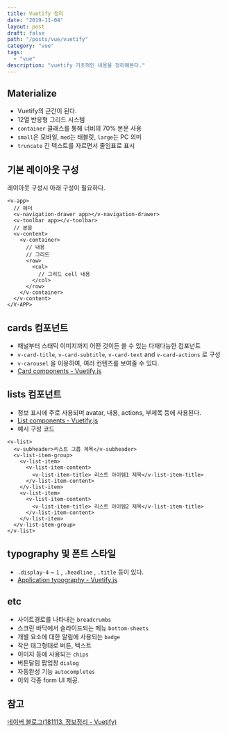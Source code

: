 ```yaml
---
title: Vuetify 정리
date: "2019-11-04"
layout: post
draft: false
path: "/posts/vue/vuetify"
category: "vue"
tags:
  - "vue"
description: "vuetify 기초적인 내용을 정리해본다."
---
```



## Materialize
- Vuetify의 근간이 된다.
- 12열 반응형 그리드 시스템
- `container` 클래스를 통해 너비의 70% 본문 사용
- `small`은 모바일, `med`는 태블릿, `large`는 PC 의미
- `truncate` 긴 텍스트를 자르면서 줄임표로 표시


## 기본 레이아웃 구성

레이아웃 구성시 아래 구성이 필요하다.
```
<v-app> 
  // 헤더
  <v-navigation-drawer app></v-navigation-drawer>
  <v-toolbar app></v-toolbar>
  // 본문
  <v-content>
    <v-container>
      // 내용
      // 그리드
      <row>
        <col>
          // 그리드 cell 내용
        </col>
      </row>
    </v-container>
  </v-content>
</V-APP>
```

## cards 컴포넌트

- 패널부터 스태틱 이미지까지 어떤 것이든 쓸 수 있는 다재다능한 컴포넌트
- `v-card-title`, `v-card-subtitle`, `v-card-text` and `v-card-actions` 로 구성
- `v-carousel` 을 이용하여, 여러 컨텐츠를 보여줄 수 있다.
- [Card components - Vuetify.js](https://vuetifyjs.com/ko/components/cards)

## lists 컴포넌트

- 정보 표시에 주로 사용되며 avatar, 내용, actions, 부제목 등에 사용된다.
- [List components - Vuetify.js](https://vuetifyjs.com/en/components/lists#list)
- 예시 구성 코드
```
<v-list>
  <v-subheader>리스트 그룹 제목</v-subheader>
  <v-list-item-group>
    <v-list-item>
      <v-list-item-content>
        <v-list-item-title> 리스트 아이템1 제목</v-list-item-title>
      </v-list-item-content>
    </v-list-item>
    <v-list-item>
      <v-list-item-content>
        <v-list-item-title> 리스트 아이템2 제목</v-list-item-title>
      </v-list-item-content>
    </v-list-item>
  </v-list-item-group>
</v-list>
```

## typography 및 폰트 스타일

- `.display-4` ~ `1` , `.headline` , `.title` 등이 있다.
- [Application typography - Vuetify.js](https://vuetifyjs.com/ko/styles/typography)

## etc
- 사이트경로를 나타내는 `breadcrumbs`
- 스크린 바닥에서 슬라이드되는 메뉴 `bottom-sheets`
- 개별 요소에 대한 알림에 사용되는 `badge`
- 작은 태그형태로 버튼, 텍스트
- 이미지 등에 사용되는 `chips`
- 버튼달림 팝업창 `dialog`
- 자동완성 기능 `autocompletes`
- 이외 각종 form UI 제공.

## 참고

[네이버 블로그(181113. 정보정리 - Vuetify)](http://blog.naver.com/PostView.nhn?blogId=clay1987&logNo=221397398009&parentCategoryNo=&categoryNo=191&viewDate=&isShowPopularPosts=true&from=search)